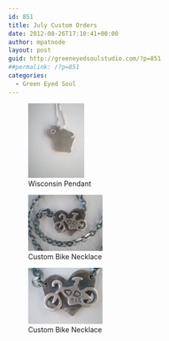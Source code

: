 ```yaml
---
id: 851
title: July Custom Orders
date: 2012-08-26T17:10:41+00:00
author: mpatnode
layout: post
guid: http://greeneyedsoulstudio.com/?p=851
##permalink: /?p=851
categories:
  - Green Eyed Soul
---
```

<div id='gallery-8' class='gallery galleryid-851 gallery-columns-2 gallery-size-thumbnail'>
  <figure class='gallery-item'>

  <div class='gallery-icon portrait'>
    <a href='/vendor/uploads/2012/08/julycustomorders-016.jpg'><img width="113" height="150" src="/vendor/uploads/2012/08/julycustomorders-016.jpg" class="attachment-thumbnail size-thumbnail" alt="" aria-describedby="gallery-8-854" sizes="100vw" /></a>
  </div><figcaption class='wp-caption-text gallery-caption' id='gallery-8-854'> Wisconsin Pendant </figcaption></figure><figure class='gallery-item'>

  <div class='gallery-icon landscape'>
    <a href='/vendor/uploads/2012/08/julycustomorders-007.jpg'><img width="150" height="113" src="/vendor/uploads/2012/08/julycustomorders-007.jpg" class="attachment-thumbnail size-thumbnail" alt="" aria-describedby="gallery-8-853" sizes="100vw" /></a>
  </div><figcaption class='wp-caption-text gallery-caption' id='gallery-8-853'> Custom Bike Necklace </figcaption></figure><figure class='gallery-item'>

  <div class='gallery-icon landscape'>
    <a href='/vendor/uploads/2012/08/julycustomorders-004.jpg'><img width="150" height="113" src="/vendor/uploads/2012/08/julycustomorders-004.jpg" class="attachment-thumbnail size-thumbnail" alt="" aria-describedby="gallery-8-852" sizes="100vw" /></a>
  </div><figcaption class='wp-caption-text gallery-caption' id='gallery-8-852'> Custom Bike Necklace </figcaption></figure>
</div>
